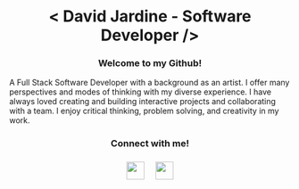 <div align="center"><h1>< David Jardine - Software Developer /></h1></div>

<div style="margin-bottom: 1rem" align="center"><h3>Welcome to my Github!</h3>
</div>

A Full Stack Software Developer with a background as an artist. I offer many perspectives and modes of thinking with my diverse experience. I have always loved creating and building interactive projects and collaborating with a team. I enjoy critical thinking, problem solving, and creativity in my work.

  <div align="center">
    <h3 style="margin-bottom:1rem">Connect with me!<h3/>
    <a href="https://www.linkedin.com/in/david-jardine-a639891b7/" rel="noreferrer" target="_blank">
    <img height="32" width="32" src="https://cdn1.iconfinder.com/data/icons/logotypes/32/circle-linkedin-512.png" /></a> &nbsp;&nbsp;&nbsp;
    <a href="https://www.djardine.com/home" rel="noreferrer" target="_blank"><img height="32" width="32" src="https://www.djardine.com/favicon.ico" /></a>
  </div>
